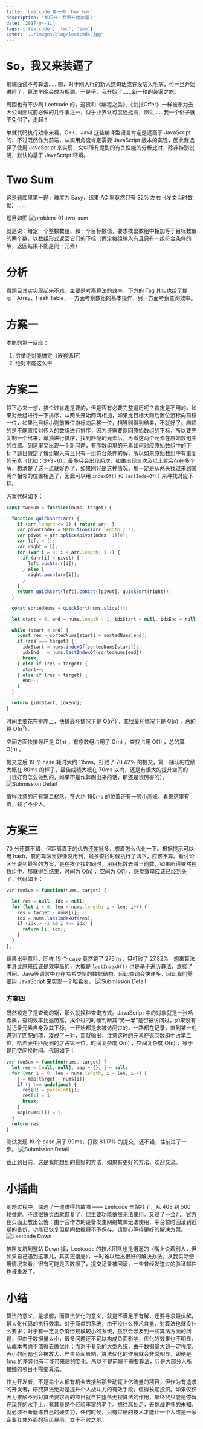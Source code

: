 ```yaml
---
title: 'Leetcode 第一刷：Two Sum'
description: '都闪开，我要开始装逼了'
date: '2017-04-11'
tags: ['leetcode', 'two', 'sum']
cover: '../images/blog/leetcode.jpg'
---
```


# So，我又来装逼了

前端面试不考算法……嗯，对于刚入行的新人这句话或许没啥大毛病，可一旦开始进阶了，算法早晚会成为瓶颈。于是乎，我开始了……新一轮的装逼之旅。

周围也有不少刷 Leetcode 的，这货和《编程之美》、《剑指Offer》一样被奉为去大公司面试前必做的几件事之一，似乎业界认可度还挺高，那么……我一个俗子就不免俗了，走起！

单就代码执行效率来看，C++、Java 这些编译型语言肯定是远高于 JavaScript 的，不过既然作为前端，从实用角度肯定需要 JavaScript 版本的实现，因此我选择了使用 JavaScript 来实现，文中所有提到的有关性能的分析比对，除非特别说明，默认均基于 JavaScript 环境。

# Two Sum

这是题库里第一题，难度为 Easy，结果 AC 率竟然只有 32% 左右（发文当时数据）……

题目如图
![problem-01-two-sum](../images/blog/leetcode/01-two-sum.png)

就是说：给定一个整数数组，和一个目标数值，要求找出数组中相加等于目标数值的两个数，以数组形式返回它们的下标（假定每组输入有且只有一组符合条件的解，返回结果不能是同一元素）

# 分析

看题目其实实现起来不难，主要是考察算法的效率，下方的 Tag 其实也给了提示：Array、Hash Table，一方面考察数组的基本操作，另一方面考察查询效率。

# 方案一

本能的第一反应：
1. 穷举绝对能搞定（嵌套循环）
2. 绝对不能这么干

# 方案二

静下心来一想，挨个过肯定是要的，但是否有必要完整遍历呢？肯定是不用的。如果对数组进行一下排序，从两头开始两两相加，如果比目标大则后置位游标向前移一位，如果比目标小则前置位游标向后移一位，相等则得到结果，不就好了。麻烦的是不能直接对传入的数组进行排序，因为还需要返回原始数组的下标，所以要先复制一个出来，单独进行排序，找到匹配的元素后，再看这两个元素在原始数组中的位置。到这里又出现一个新问题，有序数组里的元素如何对应原始数组中的下标？题目假定了每组输入有且只有一组符合条件的解，所以如果原始数组中有重复的元素（比如：3+3=6），最多只会出现两次，如果出现三次及以上就会存在多个解，想清楚了这一点就好办了，如果刚好是这种情况，那一定是从两头找过来到某两个相邻的位置相遇了，因此可以用 `indexOf()` 和 `lastIndexOf()` 来寻找对应下标。

方案代码如下：

```javascript
const twoSum = function(nums, target) {

  function quickSort(arr) {
    if (arr.length <= 1) { return arr; }
    var pivotIndex = Math.floor(arr.length / 2);
    var pivot = arr.splice(pivotIndex, 1)[0];
    var left = [];
    var right = [];
    for (var i = 0; i < arr.length; i++) {
      if (arr[i] < pivot) {
        left.push(arr[i]);
      } else {
        right.push(arr[i]);
      }
    }
    return quickSort(left).concat([pivot], quickSort(right));
  }

  const sortedNums = quickSort(nums.slice());

  let start = 0, end = nums.length - 1, idxStart = null, idxEnd = null;

  while (start < end) {
    const res = sortedNums[start] + sortedNums[end];
    if (res === target) {
      idxStart = nums.indexOf(sortedNums[start]);
      idxEnd   = nums.lastIndexOf(sortedNums[end]);
      break;
    } else if (res < target) {
      start++;
    } else if (res > target) {
      end--;
    }
  }

  return [idxStart, idxEnd];
}
```


时间主要花在排序上，快排最坏情况下是 O(n<sup>2</sup>) ，查找最坏情况下是 O(n) ，总的算 O(n<sup>2</sup>) 。

空间方面快排最坏是 O(n) ，有序数组占用了 O(n) ，查找占用 O(1) ，总的算 O(n) 。

提交之后 19 个 case 耗时大约 115ms，打败了 70.42% 的提交，第一梯队的成绩大概在 80ms 的样子，最佳成绩大概在 70ms 以内，还是有很大的提升空间的（很好奇怎么做到的，如果不是作弊刷出来的话，那还是很厉害的）。
![Submission Detail](../images/blog/leetcode/leetcode-70.42.png)

值得注意的还有第二梯队，在大约 190ms 的位置还有一股小高峰，看来这里有坑，栽了不少人。

# 方案三

70 分还算不错，但距离真正的优秀还差挺多，想着怎么优化一下。根据提示可以用 hash，前面算法里好像没用到，最多查找时候执行了两下，应该不算。看讨论区里说到最多的方案，是在挨个找的同时，用目标数去减当前数，如果所得依然在数组中，那就得到结果，时间为 O(n) ，空间为 O(1) ，感觉效率应该已经到头了，代码如下：

```javascript
var twoSum = function(nums, target) {

  let res = null, idx = null;
  for (let i = 0, len = nums.length; i < len; i++) {
    res = target - nums[i];
    idx = nums.lastIndexOf(res);
    if (idx > -1 && i !== idx) {
      return [i, idx];
    }
  }
};
```


结果出乎意料，同样 19 个 case 竟然跑了 275ms，只打败了 27.82%。想来算法本身比原来应该是效率高的，大概是 `lastIndexOf()` 也是基于遍历算法，浪费了时间。Java等语言中存在哈希类型的数据结构，因此查询会快许多，因此我们需要用 JavaScript 来实现一个哈希表。
![Submission Detail](../images/blog/leetcode/leetcode-27.82.png)

<h3>方案四</h3>

既然锁定了是查询的锅，那么就换种查询方式。JavaScript 中的对象就是一张哈希表，查询效率比遍历高，挨个过的时候判断其“另一半”是否被访问过，如果没有就记录元素自身及其下标，一开始都是未被访问过的，一路都在记录，直到某一刻遇到了匹配的项，凑成了一对，那就输出，注意这时的元素在返回数组中占第二位，哈希表中匹配到的才占第一位。时间复杂度 O(n) ，空间复杂度 O(n) ，等于是用空间换时间。代码如下：

```javascript
var twoSum = function(nums, target) {
  let res = [null, null], map = {}, j = null;
  for (var i = 0, len = nums.length; i < len; i++) {
    j = map[target - nums[i]];
    if (j !== undefined) {
      res[0] = parseInt(j);
      res[1] = i;
      break;
    }
    map[nums[i]] = i;
  }
  return res;
}
```

测试发现 19 个 case 用了 99ms，打败 81.17% 的提交，还不错，往前进了一步。
![Submission Detail](../images/blog/leetcode/leetcode-81.17.png)


截止到目前，这是我能想到的最好的方法，如果有更好的方法，欢迎交流。

# 小插曲

刷题过程中，偶遇了一遭难得的故障 —— Leetcode 全站挂了，从 403 到 500 轮番跳。不过很快页面就恢复了，但主要功能依然无法使用。又过了一会儿，官方在页面上放出公告：由于合作方的设备发生网络故障无法使用，平台暂时回滚到近期的备份，功能已恢复但期间数据将不予保存。请耐心等待更好的解决方案。
![Leetcode Down](../images/blog/leetcode/leetcode-down.png)

被队友坑到整站 Down 掉，Leetcode 的技术团队也是懵逼的（嘴上说着别人，但如果自己遇到这事儿，其实更懵逼），一时难以给出很好的解决办法。从我实际使用情况来看，很有可能是丢数据了，提交记录被回滚，一些曾经发送过的验证邮件也被重发了。

# 小结

算法的意义，是求解，而算法优化的意义，就是不满足于有解，还要寻求最优解，最大化代码的执行效率。对于简单的系统，由于没什么技术含量，对算法也就没什么要求；对于有一定复杂度但规模较小的系统，虽然会涉及到一些算法方面的问题，但由于数据量太小，很多问题还不足以构成负面影响，优化的效果也不明显，从成本考虑不值得去做优化；而对于复杂的大型系统，由于数据量大到一定程度，再小的问题也会被放大，产生负面影响，算法优化的作用就会非常明显，即便是 1ms 的差异也有可能带来质的变化。所以不是前端不需要算法，只是大部分人所接触的项目不需要算法。

作为开发者，不是每个人都有机会去接触那些动辄上亿流量的项目，但作为有追求的开发者，研究算法绝对是提升个人战斗力的有效手段，值得长期投资。如果仅仅因为接触不到对算法要求高的项目就自甘堕落无视算法的作用，那终究只能是停留在现在的水平上，充其量是个经验丰富的老手。想往高处走，去挑战更多的未知，就必须不断磨练自己的硬实力，任何时候，只有过硬的技术才能让一个人或是一家企业扛住外面的狂风暴雨，立于不败之地。